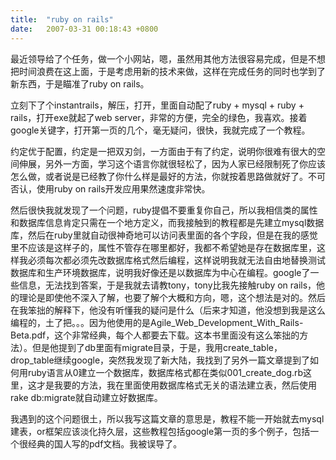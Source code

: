 ```yaml
---
title:  "ruby on rails"
date:   2007-03-31 00:18:43 +0800
---
```


最近领导给了个任务，做一个小网站，嗯，虽然用其他方法很容易完成，但是不想把时间浪费在这上面，于是考虑用新的技术来做，这样在完成任务的同时也学到了新东西，于是瞄准了ruby on rails。  

立刻下了个instantrails，解压，打开，里面自动配了ruby + mysql + ruby + rails，打开exe就起了web server，非常的方便，完全的绿色，我喜欢。接着google关键字，打开第一页的几个，毫无疑问，很快，我就完成了一个教程。  

约定优于配置，约定是一把双刃剑，一方面由于有了约定，说明你很难有很大的空间伸展，另外一方面，学习这个语言你就很轻松了，因为人家已经限制死了你应该怎么做，或者说是已经教了你什么样是最好的方法，你就按着思路做就好了。不可否认，使用ruby on rails开发应用果然速度非常快。  

然后很快我就发现了一个问题，ruby提倡不要重复你自己，所以我相信类的属性和数据库信息肯定只需在一个地方定义，而我接触到的教程都是先建立mysql数据库，然后在ruby里就自动很神奇地可以访问表里面的各个字段，但是在我的感觉里不应该是这样子的，属性不管存在哪里都好，我都不希望她是存在数据库里，这样我必须每次都必须先改数据库格式然后编程，这样说明我就无法自由地替换测试数据库和生产环境数据库，说明我好像还是以数据库为中心在编程。google了一些信息，无法找到答案，于是我就去请教tony，tony比我先接触ruby on rails，他的理论是即使他不深入了解，也要了解个大概和方向，嗯，这个想法是对的。然后在我笨拙的解释下，他没有听懂我的疑问是什么（后来才知道，他没想到我是这么编程的，土了把。。。因为他使用的是Agile_Web_Development_With_Rails-Beta.pdf，这个非常经典，每个人都要去下载。这本书里面没有这么笨拙的方法）。但是他提到了db里面有migrate目录，于是，我用create_table，drop_table继续google，突然我发现了新大陆，我找到了另外一篇文章提到了如何用ruby语言从0建立一个数据库，数据库格式都在类似001_create_dog.rb这里，这才是我要的方法，我在里面使用数据库格式无关的语法建立表，然后使用rake db:migrate就自动建立好数据库。  

我遇到的这个问题很土，所以我写这篇文章的意思是，教程不能一开始就去mysql建表，or框架应该淡化持久层，这些教程包括google第一页的多个例子，包括一个很经典的国人写的pdf文档。我被误导了。  

